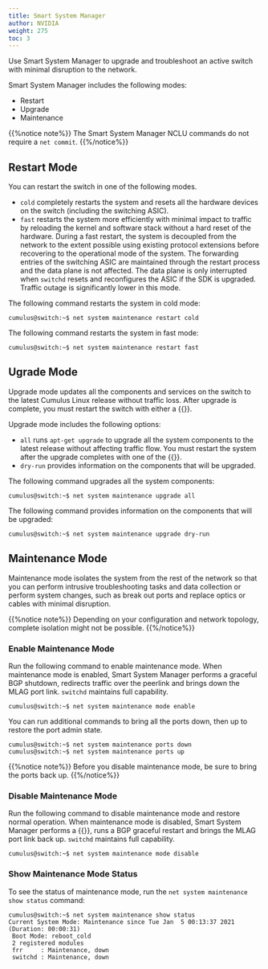 ```yaml
---
title: Smart System Manager
author: NVIDIA
weight: 275
toc: 3
---
```

Use Smart System Manager to upgrade and troubleshoot an active switch with minimal disruption to the network.

Smart System Manager includes the following modes:
- Restart
- Upgrade
- Maintenance

{{%notice note%}}
The Smart System Manager NCLU commands do not require a `net commit`.
{{%/notice%}}

## Restart Mode

You can restart the switch in one of the following modes.

- `cold` completely restarts the system and resets all the hardware devices on the switch (including the switching ASIC).  
- `fast` restarts the system more efficiently with minimal impact to traffic by reloading the kernel and software stack without a hard reset of the hardware. During a fast restart, the system is decoupled from the network to the extent possible using existing protocol extensions before recovering to the operational mode of the system. The forwarding entries of the switching ASIC are maintained through the restart process and the data plane is not affected. The data plane is only interrupted when `switchd` resets and reconfigures the ASIC if the SDK is upgraded. Traffic outage is significantly lower in this mode.

The following command restarts the system in cold mode:

```
cumulus@switch:~$ net system maintenance restart cold
```

The following command restarts the system in fast mode:

```
cumulus@switch:~$ net system maintenance restart fast
```

## Ugrade Mode

Upgrade mode updates all the components and services on the switch to the latest Cumulus Linux release without traffic loss. After upgrade is complete, you must restart the switch with either a {{<link url="#restart-mode" text="cold or fast restart">}}.

Upgrade mode includes the following options:
- `all` runs `apt-get upgrade` to upgrade all the system components to the latest release without affecting traffic flow. You must restart the system after the upgrade completes with one of the {{<link url="#restart-mode" text="restart modes">}}.  
- `dry-run` provides information on the components that will be upgraded.

The following command upgrades all the system components:

```
cumulus@switch:~$ net system maintenance upgrade all
```

The following command provides information on the components that will be upgraded:

```
cumulus@switch:~$ net system maintenance upgrade dry-run
```

## Maintenance Mode

Maintenance mode isolates the system from the rest of the network so that you can perform intrusive troubleshooting tasks and data collection or perform system changes, such as break out ports and replace optics or cables with minimal disruption.

{{%notice note%}}
Depending on your configuration and network topology, complete isolation might not be possible.
{{%/notice%}}

### Enable Maintenance Mode

Run the following command to enable maintenance mode. When maintenance mode is enabled, Smart System Manager performs a graceful BGP shutdown, redirects traffic over the peerlink and brings down the MLAG port link. `switchd` maintains full capability.

```
cumulus@switch:~$ net system maintenance mode enable
```

You can run additional commands to bring all the ports down, then up to restore the port admin state.

```
cumulus@switch:~$ net system maintenance ports down
cumulus@switch:~$ net system maintenance ports up
```

{{%notice note%}}
Before you disable maintenance mode, be sure to bring the ports back up.
{{%/notice%}}

### Disable Maintenance Mode

Run the following command to disable maintenance mode and restore normal operation. When maintenance mode is disabled, Smart System Manager performs a {{<link url="#restart-mode" text="fast restart">}}, runs a BGP graceful restart and brings the MLAG port link back up. `switchd` maintains full capability.

```
cumulus@switch:~$ net system maintenance mode disable
```

### Show Maintenance Mode Status

To see the status of maintenance mode, run the `net system maintenance show status` command:

```
cumulus@switch:~$ net system maintenance show status
Current System Mode: Maintenance since Tue Jan  5 00:13:37 2021 (Duration: 00:00:31)
 Boot Mode: reboot_cold  
 2 registered modules
 frr     : Maintenance, down
 switchd : Maintenance, down 
```
